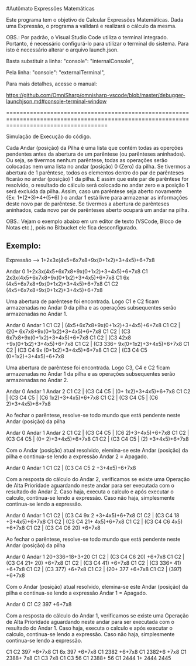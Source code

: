 
#Autômato Expressões Matemáticas

Este programa tem o objetivo de Calcular Expressões Matemáticas.
Dada uma Expressão, o programa a validará e realizará o cálculo da mesma.

OBS.: Por padrão, o Visual Studio Code utiliza o terminal integrado.
Portanto, é necessário configurá-lo para utilizar o terminal do sistema.
Para isto é necessário alterar o arquivo launch.json.

Basta substituir a linha:
            "console": "internalConsole",

Pela linha:
            "console": "externalTerminal",

Para mais detalhes, acesse o manual:

https://github.com/OmniSharp/omnisharp-vscode/blob/master/debugger-launchjson.md#console-terminal-window


==========================================================================================================================================

Simulação de Execução do código.


Cada Andar (posição) da Pilha é uma lista que contém todas as operções pendentes antes da abertura de um parêntese (ou parênteses aninhados).
Ou seja, se tivermos nenhum parêntese, todas as operações serão colocadas nem uma lista no andar (posição) 0 (Zero) da pilha.
Se tivermos a abertura de 1 parêntese, todos os elementos dentro do par de parênteses ficarão no andar (posição) 1 da pilha. E assim que este par de parêntese for resolvido, o resultado do cálculo será colocado no andar zero  e a posição 1 será excluída da pilha. Assim, caso um parêntese seja aberto novamente {Ex: 1+(2+3)+4+(5+6) } o andar 1 está livre para armazenar as informações deste novo par de parêntese.
Se tivermos a abertura de parênteses aninhados, cada novo par de parênteses aberto ocupará um andar na pilha.

OBS.: Vejam o exemplo abaixo em um editor de texto (VSCode, Bloco de Notas etc.), pois no Bitbucket ele fica desconfigurado.


Exemplo:
----------------

Expressão --> 1+2x3x(4x5+6x7x8+9x(0+1x2)+3+4x5)+6+7x8


Andar 0
 1+2x3x(4x5+6x7x8+9x(0+1x2)+3+4x5)+6+7x8
C1 2x3x(4x5+6x7x8+9x(0+1x2)+3+4x5)+6+7x8
C1 6x  (4x5+6x7x8+9x(0+1x2)+3+4x5)+6+7x8
C1 C2  (4x5+6x7x8+9x(0+1x2)+3+4x5)+6+7x8


Uma abertura de parêntese foi encontrada. Logo C1 e C2 ficam armazenadas no Andar 0 da pilha e as operações subsequentes serão armazenadas no Andar 1.

Andar 0   Andar 1
C1 C2  |  (4x5+6x7x8+9x(0+1x2)+3+4x5)+6+7x8
C1 C2  |  (20+ 6x7x8+9x(0+1x2)+3+4x5)+6+7x8
C1 C2  |  (C3  6x7x8+9x(0+1x2)+3+4x5)+6+7x8
C1 C2  |  (C3  42x8 +9x(0+1x2)+3+4x5)+6+7x8
C1 C2  |  (C3  336+  9x(0+1x2)+3+4x5)+6+7x8
C1 C2  |  (C3  C4   9x (0+1x2)+3+4x5)+6+7x8
C1 C2  |  (C3  C4   C5 (0+1x2)+3+4x5)+6+7x8

Uma abertura de parêntese foi encontrada. Logo C3, C4 e C2 ficam armazenadas no Andar 1 da pilha e as operações subsequentes serão armazenadas no Andar 2.

Andar 0   Andar 1       Andar 2
C1 C2  |  (C3 C4 C5  |  (0+ 1x2)+3+4x5)+6+7x8
C1 C2  |  (C3 C4 C5  |  (C6 1x2)+3+4x5)+6+7x8
C1 C2  |  (C3 C4 C5  |  (C6   2)+3+4x5)+6+7x8

Ao fechar o parêntese, resolve-se todo mundo que está pendente neste Andar (posição) da pilha

Andar 0   Andar 1       Andar 2
C1 C2  |  (C3 C4 C5  |  (C6 2)+3+4x5)+6+7x8
C1 C2  |  (C3 C4 C5  |  (0+ 2)+3+4x5)+6+7x8
C1 C2  |  (C3 C4 C5  |  (2)   +3+4x5)+6+7x8

Com o Andar (posição) atual resolvido, elemina-se este Andar (posição) da pilha e continua-se lendo a expressão
Andar 2 = Apagado.

Andar 0   Andar 1
C1 C2  |  (C3 C4 C5 2 +3+4x5)+6+7x8

Com a resposta do cálculo do Andar 2, verificamos se existe uma Operação de Alta Prioridade aguardando neste andar para ser executada com o resultado do Andar 2. Caso haja, executa o calculo e após executar o calculo, continua-se lendo a expressão. Caso não haja, simplesmente continua-se lendo a expressão.

Andar 0   Andar 1
C1 C2  |  (C3 C4 9x 2 +3+4x5)+6+7x8
C1 C2  |  (C3 C4 18    +3+4x5)+6+7x8
C1 C2  |  (C3 C4 21+      4x5)+6+7x8
C1 C2  |  (C3 C4 C6 4x5)     +6+7x8
C1 C2  |  (C3 C4 C6 20)      +6+7x8

Ao fechar o parêntese, resolve-se todo mundo que está pendente neste Andar (posição) da pilha

Andar 0   Andar 1
            20+336+18+3+20
C1 C2  |  (C3 C4 C6 20) +6+7x8
C1 C2  |  (C3 C4 21+ 20)  +6+7x8
C1 C2  |  (C3 C4 41)    +6+7x8
C1 C2  |  (C3 336+ 41)  +6+7x8
C1 C2  |  (C3 377)      +6+7x8
C1 C2  |  (20+ 377      +6+7x8
C1 C2  |  (397)         +6+7x8


Com o Andar (posição) atual resolvido, elemina-se este Andar (posição) da pilha e continua-se lendo a expressão
Andar 1 = Apagado.

Andar 0
C1 C2 397 +6+7x8

Com a resposta do cálculo do Andar 1, verificamos se existe uma Operação de Alta Prioridade aguardando neste andar para ser executada com o resultado do Andar 1. Caso haja, executa o calculo e após executar o calculo, continua-se lendo a expressão. Caso não haja, simplesmente continua-se lendo a expressão.

C1 C2 397 +6+7x8
C1 6x 397 +6+7x8
C1 2382   +6+7x8
C1 2382+6   +7x8
C1 2388+     7x8
C1 C3 7x8
C1 C3 56
C1 2388+ 56
C1 2444
1+ 2444
2445










